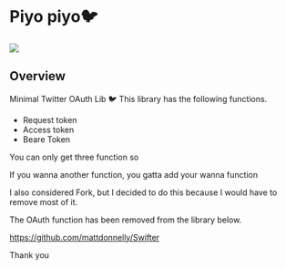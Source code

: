 # Piyo piyo🐦

[![](https://img.shields.io/badge/HP-shichimitoucarashi-00acee)](https://shichimitoucarashi.com/)

## Overview

Minimal Twitter OAuth Lib 🐦
This library has the following functions.
- Request token
- Access token
- Beare Token

You can only get three function
so

If you wanna another function, you gatta add your wanna function

I also considered Fork, but I decided to do this because I would have to remove most of it.

The OAuth function has been removed from the library below.

https://github.com/mattdonnelly/Swifter

Thank you

